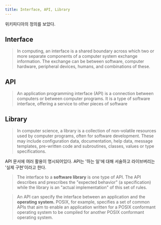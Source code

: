 ```yaml
---
title: Interface, API, Library
---
```


위키피디아의 정의를 보았다. 

## Interface

> In computing, an interface is a shared boundary across which two or more separate components of a computer system exchange information. The exchange can be between software, computer hardware, peripheral devices, humans, and combinations of these.

## API

> An application programming interface (API) is a connection between computers or between computer programs. It is a type of software interface, offering a service to other pieces of software

## Library

> In computer science, a library is a collection of non-volatile resources used by computer programs, often for software development. These may include configuration data, documentation, help data, message templates, pre-written code and subroutines, classes, values or type specifications.

API 문서에 여러 활용이 명시되어있다. API는 '하는 일'에 대해 서술하고 라이브버리는 '실제 구현'이라고 한다.  

> The interface to a **software library** is one type of API. The API describes and prescribes the "expected behavior" (a specification) while the library is an "actual implementation" of this set of rules.

> An API can specify the interface between an application and the **operating system.** POSIX, for example, specifies a set of common APIs that aim to enable an application written for a POSIX conformant operating system to be compiled for another POSIX conformant operating system.
